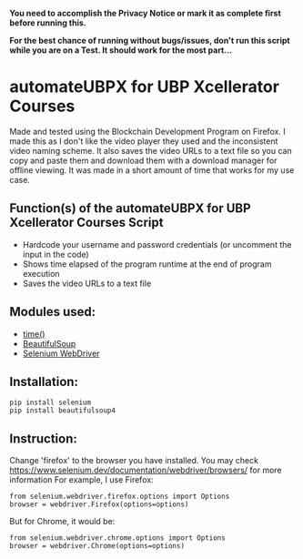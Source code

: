 <!-- @format -->
**You need to accomplish the Privacy Notice or mark it as complete first before running this.**

**For the best chance of running without bugs/issues, don't run this script while you are on a Test. It should work for the most part...**

# automateUBPX for UBP Xcellerator Courses

Made and tested using the Blockchain Development Program on Firefox.
I made this as I don't like the video player they used and the inconsistent video naming scheme. It also saves the video URLs to a text file so you can copy and paste them and download them with a download manager for offline viewing. It was made in a short amount of time that works for my use case.

## Function(s) of the automateUBPX for UBP Xcellerator Courses Script

-   Hardcode your username and password credentials (or uncomment the input in the code)
-   Shows time elapsed of the program runtime at the end of program execution
-   Saves the video URLs to a text file

## Modules used:

-   [time()](https://docs.python.org/3/library/time.html)
-   [BeautifulSoup](https://www.crummy.com/software/BeautifulSoup/bs4/doc/)
-   [Selenium WebDriver](https://www.selenium.dev/documentation/webdriver/)

## Installation:

```
pip install selenium
pip install beautifulsoup4
```

## Instruction:
Change 'firefox' to the browser you have installed. You may check https://www.selenium.dev/documentation/webdriver/browsers/ for more information
For example, I use Firefox:
```
from selenium.webdriver.firefox.options import Options
browser = webdriver.Firefox(options=options)
```
But for Chrome, it would be:
```
from selenium.webdriver.chrome.options import Options
browser = webdriver.Chrome(options=options)
```
